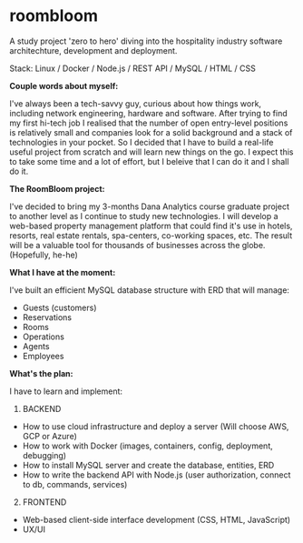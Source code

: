 # roombloom
A study project 'zero to hero' diving into the hospitality industry software architechture, development and deployment.

Stack: Linux / Docker / Node.js / REST API / MySQL / HTML / CSS

<b>Couple words about myself:</b> 

I've always been a tech-savvy guy, curious about how things work, including network engineering, hardware and software. After trying to find my first hi-tech job I realised that the number of open entry-level positions is relatively small and companies look for a solid background and a stack of technologies in your pocket.
So I decided that I have to build a real-life useful project from scratch and will learn new things on the go. I expect this to take some time and a lot of effort, but I beleive that I can do it and I shall do it.

<b>The RoomBloom project: </b>

I've decided to bring my 3-months Dana Analytics course graduate project to another level as I continue to study new technologies.
I will develop a web-based property management platform that could find it's use in hotels, resorts, real estate rentals, spa-centers, co-working spaces, etc.
The result will be a valuable tool for thousands of businesses across the globe. (Hopefully, he-he)

<b>What I have at the moment: </b>

I've built an efficient MySQL database structure with ERD that will manage:
- Guests (customers)
- Reservations
- Rooms
- Operations
- Agents
- Employees

<b>What's the plan: </b>

I have to learn and implement:
1. BACKEND
- How to use cloud infrastructure and deploy a server (Will choose AWS, GCP or Azure)
- How to work with Docker (images, containers, config, deployment, debugging)
- How to install MySQL server and create the database, entities, ERD
- How to write the backend API with Node.js (user authorization, connect to db, commands, services)

2. FRONTEND
- Web-based client-side interface development (CSS, HTML, JavaScript) 
- UX/UI
